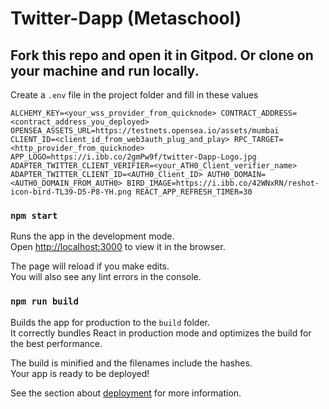 # Twitter-Dapp (Metaschool)

## Fork this repo and open it in Gitpod. Or clone on your machine and run locally.

Create a `.env` file in the project folder and fill in these values

`ALCHEMY_KEY=<your_wss_provider_from_quicknode>
CONTRACT_ADDRESS=<contract_address_you_deployed>
OPENSEA_ASSETS_URL=https://testnets.opensea.io/assets/mumbai
CLIENT_ID=<client_id_from_web3auth_plug_and_play>
RPC_TARGET=<http_provider_from_quicknode>
APP_LOGO=https://i.ibb.co/2gmPw9f/twitter-Dapp-Logo.jpg
ADAPTER_TWITTER_CLIENT_VERIFIER=<your_ATH0_Client_verifier_name>
ADAPTER_TWITTER_CLIENT_ID=<AUTH0_Client_ID>
AUTH0_DOMAIN=<AUTH0_DOMAIN_FROM_AUTH0>
BIRD_IMAGE=https://i.ibb.co/42WNxRN/reshot-icon-bird-TL39-D5-P8-YH.png
REACT_APP_REFRESH_TIMER=30`

### `npm start`

Runs the app in the development mode.\
Open [http://localhost:3000](http://localhost:3000) to view it in the browser.

The page will reload if you make edits.\
You will also see any lint errors in the console.

### `npm run build`

Builds the app for production to the `build` folder.\
It correctly bundles React in production mode and optimizes the build for the best performance.

The build is minified and the filenames include the hashes.\
Your app is ready to be deployed!

See the section about [deployment](https://facebook.github.io/create-react-app/docs/deployment) for more information.


